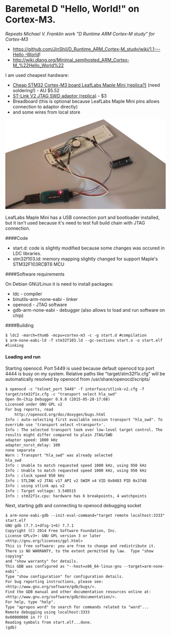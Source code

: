 Baremetal D "Hello, World!" on Cortex-M3.
=====

*Repeats Michael V. Franklin work "D Runtime ARM Cortex-M study" for Cortex-M3*
* https://github.com/JinShil/D_Runtime_ARM_Cortex-M_study/wiki/1.1---Hello,-World!
* http://wiki.dlang.org/Minimal_semihosted_ARM_Cortex-M_%22Hello_World%22

I am used cheapest hardware:

* [Cheap STM32 Cortex-M3 board LeafLabs Maple Mini (replica?)](http://www.ebay.com/itm/141404280807) (need soldering!) - AU $5.52
* [ST-Link V2 JTAG SWD adaptor (replica)](http://www.aliexpress.com/snapshot/6796984210.html?orderId=68316685665367) - $3
* Breadboard (this is optional because LeafLabs Maple Mini pins allows connection to adaptor directly)
* and some wires from local store

![Hardware overview](overview.png)

LeafLabs Maple Mini has a USB connection port and bootloader installed, but it isn't used because it's need to test full build chain with JTAG connection.

####Code

* start.d: code is slightly modified because some changes was occured in LDC libraries.
* stm32f103.ld: memory mapping slightly changed for support Maple's STM32F103RCBT6 MCU

####Software requirements

On Debian GNU/Linux it is need to install packages:

* ldc - compiler
* binutils-arm-none-eabi - linker
* openocd - JTAG software
* gdb-arm-none-eabi - debugger (also allows to load and run software on chip)

####Building
```
$ ldc2 -march=thumb -mcpu=cortex-m3 -c -g start.d #compilation
$ arm-none-eabi-ld -T stm32f103.ld --gc-sections start.o -o start.elf #linking
```

#### Loading and run

Starting openocd. Port 5449 is used because default openocd tcp port 4444 is busy on my system.
Relative paths like "target/stm32f1x.cfg" will be automatically resolved by openocd from /usr/share/openocd/scripts/

```
$ openocd -c "telnet_port 5449" -f interface/stlink-v2.cfg -f target/stm32f1x.cfg -c "transport select hla_swd"
Open On-Chip Debugger 0.9.0 (2015-05-28-17:08)
Licensed under GNU GPL v2
For bug reports, read
	http://openocd.org/doc/doxygen/bugs.html
Info : auto-selecting first available session transport "hla_swd". To override use 'transport select <transport>'.
Info : The selected transport took over low-level target control. The results might differ compared to plain JTAG/SWD
adapter speed: 1000 kHz
adapter_nsrst_delay: 100
none separate
Warn : Transport "hla_swd" was already selected
hla_swd
Info : Unable to match requested speed 1000 kHz, using 950 kHz
Info : Unable to match requested speed 1000 kHz, using 950 kHz
Info : clock speed 950 kHz
Info : STLINK v2 JTAG v17 API v2 SWIM v4 VID 0x0483 PID 0x3748
Info : using stlink api v2
Info : Target voltage: 3.548515
Info : stm32f1x.cpu: hardware has 6 breakpoints, 4 watchpoints
```

Next, starting gdb and connecting to openocd debugging socket
```
$ arm-none-eabi-gdb --init-eval-command="target remote localhost:3333" start.elf
GNU gdb (7.7.1+dfsg-1+6) 7.7.1
Copyright (C) 2014 Free Software Foundation, Inc.
License GPLv3+: GNU GPL version 3 or later <http://gnu.org/licenses/gpl.html>
This is free software: you are free to change and redistribute it.
There is NO WARRANTY, to the extent permitted by law.  Type "show copying"
and "show warranty" for details.
This GDB was configured as "--host=x86_64-linux-gnu --target=arm-none-eabi".
Type "show configuration" for configuration details.
For bug reporting instructions, please see:
<http://www.gnu.org/software/gdb/bugs/>.
Find the GDB manual and other documentation resources online at:
<http://www.gnu.org/software/gdb/documentation/>.
For help, type "help".
Type "apropos word" to search for commands related to "word"...
Remote debugging using localhost:3333
0x00000000 in ?? ()
Reading symbols from start.elf...done.
(gdb) 
```
